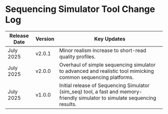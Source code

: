 # Sequencing Simulator Tool Change Log

| Release Date | Version | Key Updates |
|--------------|---------|-------------|
| July 2025    | v2.0.1  | Minor realism increase to short-read quality profiles. |
| July 2025    | v2.0.0  | Overhaul of simple sequencing simulator to advanced and realistic tool mimicking common sequencing platforms. |
| July 2025    | v1.0.0  | Initial release of Sequencing Simulator (sim_seq) tool, a fast and memory-friendly simulator to simulate sequencing results. |

